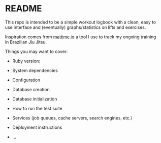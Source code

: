 # README

This repo is intended to be a simple workout logbook with a clean, easy to use interface and (eventually) graphs/statistics on lifts and exercises.  

Inspiration comes from [mattime.io](https://www.mattime.io/) a tool I use to track my ongoing training in Brazilian Jiu Jitsu. 

Things you may want to cover:

* Ruby version:

* System dependencies

* Configuration

* Database creation

* Database initialization

* How to run the test suite

* Services (job queues, cache servers, search engines, etc.)

* Deployment instructions

* ...
